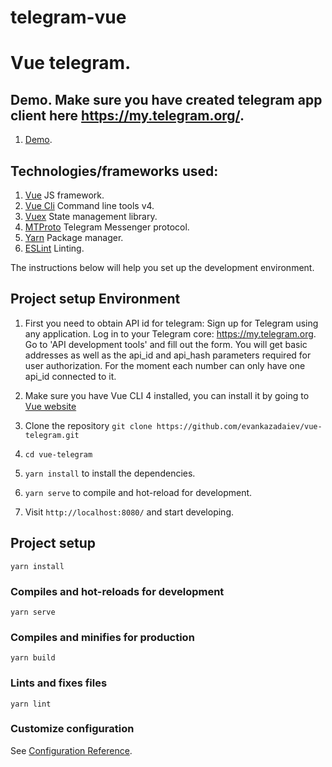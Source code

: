 # telegram-vue

# Vue telegram.

## Demo. Make sure you have created telegram app client here https://my.telegram.org/.

1. [Demo](https://vuegram.herokuapp.com/login).

## Technologies/frameworks used:

1. [Vue](https://vuejs.org/) JS framework.
1. [Vue Cli](https://cli.vuejs.org/) Command line tools v4.
1. [Vuex](https://vuex.vuejs.org/) State management library.
1. [MTProto](https://github.com/zerobias/telegram-mtproto) Telegram Messenger protocol.
1. [Yarn](https://yarnpkg.com/en/) Package manager.
1. [ESLint]() Linting.

The instructions below will help you set up the development environment.

## Project setup Environment

1. First you need to obtain API id for telegram: Sign up for Telegram using any application.
Log in to your Telegram core: https://my.telegram.org.
Go to 'API development tools' and fill out the form.
You will get basic addresses as well as the api_id and api_hash parameters required for user authorization.
For the moment each number can only have one api_id connected to it.

1. Make sure you have Vue CLI 4 installed, you can install it by going to [Vue website](https://cli.vuejs.org/guide/installation.html)
1. Clone the repository `git clone https://github.com/evankazadaiev/vue-telegram.git`
1. `cd vue-telegram`
1. `yarn install` to install the dependencies.
1. `yarn serve` to compile and hot-reload for development.
1. Visit `http://localhost:8080/` and start developing.

## Project setup
```
yarn install
```

### Compiles and hot-reloads for development
```
yarn serve
```

### Compiles and minifies for production
```
yarn build
```

### Lints and fixes files
```
yarn lint
```

### Customize configuration
See [Configuration Reference](https://cli.vuejs.org/config/).
